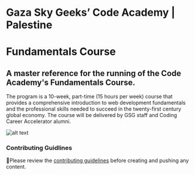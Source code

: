 # Gaza Sky Geeks’ Code Academy | Palestine

# Fundamentals Course

## A master reference for the running of the Code Academy's Fundamentals Course.

The program is a 10-week, part-time (15 hours per week) course that provides a comprehensive introduction to web development fundamentals and the professional skills needed to succeed in the twenty-first century global economy. The course will be delivered by GSG staff and Coding Career Accelerator alumni.

![alt text](https://i.imgur.com/IEXYPp4.png)

### Contributing Guidlines

🚨Please review the [contributing guidelines](CONTRIBUTING.md) before creating and pushing any content.
